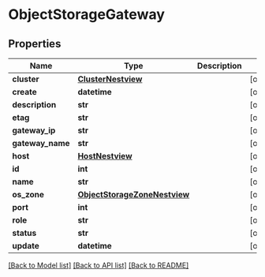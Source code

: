 # ObjectStorageGateway

## Properties
Name | Type | Description | Notes
------------ | ------------- | ------------- | -------------
**cluster** | [**ClusterNestview**](ClusterNestview.md) |  | [optional] 
**create** | **datetime** |  | [optional] 
**description** | **str** |  | [optional] 
**etag** | **str** |  | [optional] 
**gateway_ip** | **str** |  | [optional] 
**gateway_name** | **str** |  | [optional] 
**host** | [**HostNestview**](HostNestview.md) |  | [optional] 
**id** | **int** |  | [optional] 
**name** | **str** |  | [optional] 
**os_zone** | [**ObjectStorageZoneNestview**](ObjectStorageZoneNestview.md) |  | [optional] 
**port** | **int** |  | [optional] 
**role** | **str** |  | [optional] 
**status** | **str** |  | [optional] 
**update** | **datetime** |  | [optional] 

[[Back to Model list]](../README.md#documentation-for-models) [[Back to API list]](../README.md#documentation-for-api-endpoints) [[Back to README]](../README.md)


